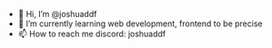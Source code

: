 - 👋 Hi, I’m @joshuaddf
- 🌱 I’m currently learning web development, frontend to be precise
- 📫 How to reach me discord: joshuaddf

<!---
joshuaddf/joshuaddf is a ✨ special ✨ repository because its `README.md` (this file) appears on your GitHub profile.
You can click the Preview link to take a look at your changes.
--->
